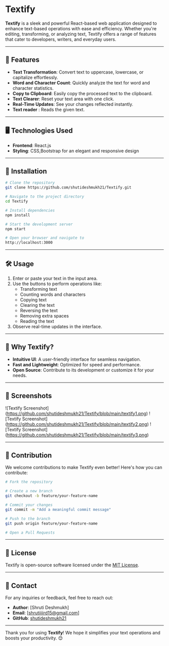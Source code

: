 # Textify

**Textify** is a sleek and powerful React-based web application designed to enhance text-based operations with ease and efficiency. Whether you're editing, transforming, or analyzing text, Textify offers a range of features that cater to developers, writers, and everyday users.

---

## 🚀 Features

- **Text Transformation**: Convert text to uppercase, lowercase, or capitalize effortlessly.
- **Word and Character Count**: Quickly analyze the text for word and character statistics.
- **Copy to Clipboard**: Easily copy the processed text to the clipboard.
- **Text Clearer**: Reset your text area with one click.
- **Real-Time Updates**: See your changes reflected instantly.
- **Text reader** : Reads the given text.

---

## 🖥️ Technologies Used

- **Frontend**: React.js
- **Styling**: CSS,Bootstrap for an elegant and responsive design


---

## 🔧 Installation

```bash
# Clone the repository
git clone https://github.com/shutideshmukh21/Textify.git

# Navigate to the project directory
cd Textify

# Install dependencies
npm install

# Start the development server
npm start

# Open your browser and navigate to
http://localhost:3000
```

---

## 🛠️ Usage

1. Enter or paste your text in the input area.
2. Use the buttons to perform operations like:
   - Transforming text
   - Counting words and characters
   - Copying text
   - Clearing the text
   - Reversing the text
   - Removing extra spaces
   - Reading the text
3. Observe real-time updates in the interface.

---

## 🌟 Why Textify?

- **Intuitive UI**: A user-friendly interface for seamless navigation.
- **Fast and Lightweight**: Optimized for speed and performance.
- **Open Source**: Contribute to its development or customize it for your needs.

---

## 📸 Screenshots

![Textify Screenshot] (https://github.com/shutideshmukh21/Textify/blob/main/textify1.png)
![Textify Screenshot] (https://github.com/shutideshmukh21/Textify/blob/main/textify2.png)
![Textify Screenshot] (https://github.com/shutideshmukh21/Textify/blob/main/textify3.png)



---

## 🤝 Contribution

We welcome contributions to make Textify even better! Here's how you can contribute:

```bash
# Fork the repository

# Create a new branch
git checkout -b feature/your-feature-name

# Commit your changes
git commit -m "Add a meaningful commit message"

# Push to the branch
git push origin feature/your-feature-name

# Open a Pull Requests
```

---

## 📝 License

Textify is open-source software licensed under the [MIT License](LICENSE).

---

## 📧 Contact

For any inquiries or feedback, feel free to reach out:
- **Author**: [Shruti Deshmukh]
- **Email**: [shrutiiiird15@gmail.com]
- **GitHub**: [shutideshmukh21](https://github.com/shutideshmukh21)

---

Thank you for using **Textify**! We hope it simplifies your text operations and boosts your productivity. 😊



